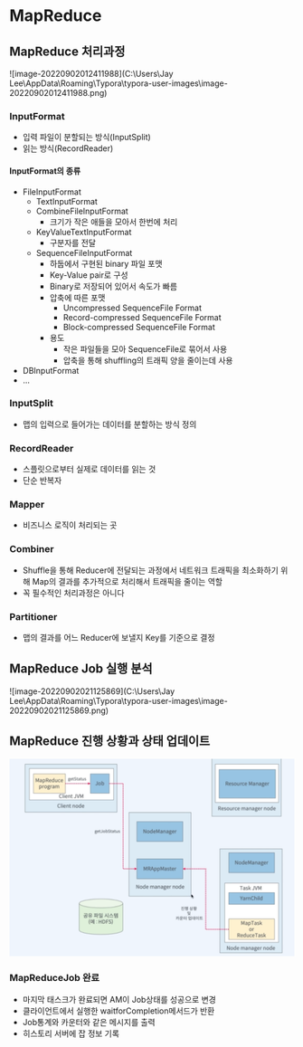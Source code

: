 # MapReduce 

## MapReduce 처리과정

![image-20220902012411988](C:\Users\Jay Lee\AppData\Roaming\Typora\typora-user-images\image-20220902012411988.png)

### InputFormat

* 입력 파일이 분할되는 방식(InputSplit)
* 읽는 방식(RecordReader)

#### InputFormat의 종류

* FileInputFormat
  * TextInputFormat
  * CombineFileInputFormat 
    * 크기가 작은 애들을 모아서 한번에 처리 
  * KeyValueTextInputFormat
    * 구분자를 전달
  * SequenceFileInputFormat
    * 하둡에서 구현된 binary 파일 포맷
    * Key-Value pair로 구성
    * Binary로 저장되어 있어서 속도가 빠름
    * 압축에 따른 포맷
      * Uncompressed SequenceFile Format
      * Record-compressed SequenceFile Format
      * Block-compressed SequenceFile Format
    * 용도
      * 작은 파일들을 모아 SequenceFile로 묶어서 사용
      * 압축을 통해 shuffling의 트래픽 양을 줄이는데 사용
* DBInputFormat
* ...

### InputSplit

* 맵의 입력으로 들어가는 데이터를 분할하는 방식 정의



### RecordReader

* 스플릿으로부터 실제로 데이터를 읽는 것
* 단순 반복자

### Mapper

* 비즈니스 로직이 처리되는 곳

### Combiner

* Shuffle을 통해 Reducer에 전달되는 과정에서 네트워크 트래픽을 최소화하기 위해 Map의 결과를 추가적으로 처리해서 트래픽을 줄이는 역할
* 꼭 필수적인 처리과정은 아니다

### Partitioner

* 맵의 결과를 어느 Reducer에 보낼지 Key를 기준으로 결정



## MapReduce Job 실행 분석

![image-20220902021125869](C:\Users\Jay Lee\AppData\Roaming\Typora\typora-user-images\image-20220902021125869.png)



## MapReduce 진행 상황과 상태 업데이트

![image-20220902021342885](MapReduce.assets/image-20220902021342885.png)

### MapReduceJob 완료

* 마지막 태스크가 완료되면 AM이 Job상태를 성공으로 변경
* 클라이언트에서 실행한 waitforCompletion메서드가 반환
* Job통계와 카운터와 같은 메시지를 출력
* 히스토리 서버에 잡 정보 기록